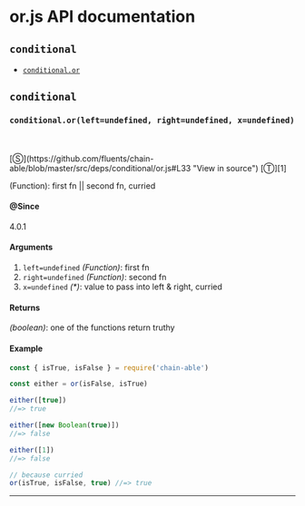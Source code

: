# or.js API documentation

<!-- div class="toc-container" -->

<!-- div -->

## `conditional`
* <a href="#conditional-prototype-or"  data-meta="or left undefined right undefined x undefined"  data-call="or left undefined right undefined x undefined"  data-category="Methods"  data-description="Function first fn second fn curried"  data-name="or"  data-member="conditional"  data-all="meta or left undefined right undefined x undefined call or left undefined right undefined x undefined category Methods description Function first fn second fn curried name or member conditional see notes todos klassProps" >`conditional.or`</a>

<!-- /div -->

<!-- /div -->

<!-- div class="doc-container" -->

<!-- div -->

## `conditional`

<!-- div -->

<h3 id="conditional-prototype-or" data-member="conditional" data-category="Methods" data-name="or"><code>conditional.or(left=undefined, right=undefined, x=undefined)</code></h3>
<br>
<br>
[&#x24C8;](https://github.com/fluents/chain-able/blob/master/src/deps/conditional/or.js#L33 "View in source") [&#x24C9;][1]

(Function): first fn || second fn, curried


#### @Since
4.0.1

#### Arguments
1. `left=undefined` *(Function)*: first fn
2. `right=undefined` *(Function)*: second fn
3. `x=undefined` *(&#42;)*: value to pass into left & right, curried

#### Returns
*(boolean)*: one of the functions return truthy

#### Example
```js
const { isTrue, isFalse } = require('chain-able')

const either = or(isFalse, isTrue)

either([true])
//=> true

either([new Boolean(true)])
//=> false

either([1])
//=> false

// because curried
or(isTrue, isFalse, true) //=> true

```
---

<!-- /div -->

<!-- /div -->

<!-- /div -->

 [1]: #conditional "Jump back to the TOC."

